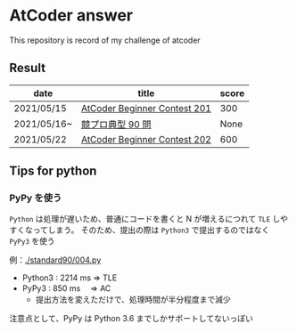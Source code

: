 # AtCoder answer

This repository is record of my challenge of atcoder

## Result

| date        | title                                                              | score |
| ----------- | ------------------------------------------------------------------ | ----- |
| 2021/05/15  | [AtCoder Beginner Contest 201](https://atcoder.jp/contests/abc201) | 300   |
| 2021/05/16~ | [競プロ典型 90 問](https://atcoder.jp/contests/typical90)          | None  |
| 2021/05/22  | [AtCoder Beginner Contest 202](https://atcoder.jp/contests/abc202) | 600   |

## Tips for python

### PyPy を使う

`Python` は処理が遅いため、普通にコードを書くと N が増えるにつれて `TLE` しやすくなってしまう。
そのため、提出の際は `Python3` で提出するのではなく `PyPy3` を使う

例：[./standard90/004.py](./standard90/004.py)

- Python3 : 2214 ms => TLE
- PyPy3 : 850 ms 　=> AC
  - 提出方法を変えただけで、処理時間が半分程度まで減少

注意点として、PyPy は Python 3.6 までしかサポートしてないっぽい
